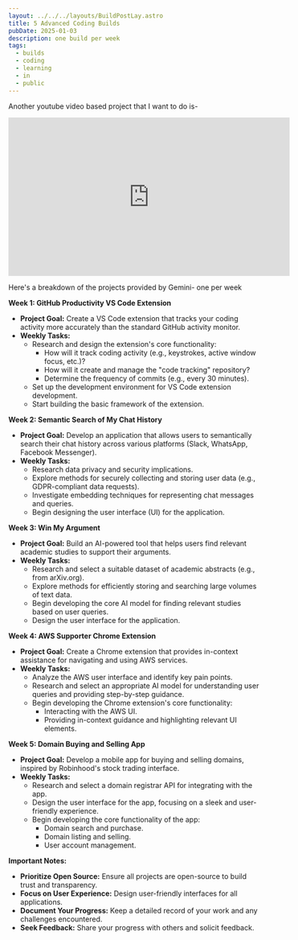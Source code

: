 ```yaml
---
layout: ../../../layouts/BuildPostLay.astro
title: 5 Advanced Coding Builds
pubDate: 2025-01-03
description: one build per week
tags:
  - builds
  - coding
  - learning
  - in
  - public
---
```

Another youtube video based project that I want to do is- 

<iframe width="560" height="315" src="https://www.youtube.com/embed/JSTUtRQ8Hwc?si=H_Nh_KLC6l0ivpGv" title="YouTube video player" frameborder="0" allow="accelerometer; autoplay; clipboard-write; encrypted-media; gyroscope; picture-in-picture; web-share" referrerpolicy="strict-origin-when-cross-origin" allowfullscreen></iframe>

Here's a breakdown of the projects provided by Gemini- one per week

**Week 1: GitHub Productivity VS Code Extension**

- **Project Goal:** Create a VS Code extension that tracks your coding activity more accurately than the standard GitHub activity monitor.
- **Weekly Tasks:**
    - Research and design the extension's core functionality:
        - How will it track coding activity (e.g., keystrokes, active window focus, etc.)?
        - How will it create and manage the "code tracking" repository?
        - Determine the frequency of commits (e.g., every 30 minutes).
    - Set up the development environment for VS Code extension development.
    - Start building the basic framework of the extension.

**Week 2: Semantic Search of My Chat History**

- **Project Goal:** Develop an application that allows users to semantically search their chat history across various platforms (Slack, WhatsApp, Facebook Messenger).
- **Weekly Tasks:**
    - Research data privacy and security implications.
    - Explore methods for securely collecting and storing user data (e.g., GDPR-compliant data requests).
    - Investigate embedding techniques for representing chat messages and queries.
    - Begin designing the user interface (UI) for the application.

**Week 3: Win My Argument**

- **Project Goal:** Build an AI-powered tool that helps users find relevant academic studies to support their arguments.
- **Weekly Tasks:**
    - Research and select a suitable dataset of academic abstracts (e.g., from arXiv.org).
    - Explore methods for efficiently storing and searching large volumes of text data.
    - Begin developing the core AI model for finding relevant studies based on user queries.
    - Design the user interface for the application.

**Week 4: AWS Supporter Chrome Extension**

- **Project Goal:** Create a Chrome extension that provides in-context assistance for navigating and using AWS services.
- **Weekly Tasks:**
    - Analyze the AWS user interface and identify key pain points.
    - Research and select an appropriate AI model for understanding user queries and providing step-by-step guidance.
    - Begin developing the Chrome extension's core functionality:
        - Interacting with the AWS UI.
        - Providing in-context guidance and highlighting relevant UI elements.

**Week 5: Domain Buying and Selling App**

- **Project Goal:** Develop a mobile app for buying and selling domains, inspired by Robinhood's stock trading interface.
- **Weekly Tasks:**
    - Research and select a domain registrar API for integrating with the app.
    - Design the user interface for the app, focusing on a sleek and user-friendly experience.
    - Begin developing the core functionality of the app:
        - Domain search and purchase.
        - Domain listing and selling.
        - User account management.

**Important Notes:**

- **Prioritize Open Source:** Ensure all projects are open-source to build trust and transparency.
- **Focus on User Experience:** Design user-friendly interfaces for all applications.
- **Document Your Progress:** Keep a detailed record of your work and any challenges encountered.
- **Seek Feedback:** Share your progress with others and solicit feedback.



## 